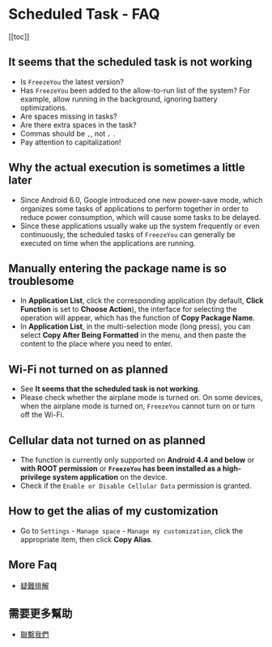 # Scheduled Task - FAQ
[[toc]]

## It seems that the scheduled task is not working
* Is `FreezeYou` the latest version?
* Has `FreezeYou` been added to the allow-to-run list of the system? For example, allow running in the background, ignoring battery optimizations.
* Are spaces missing in tasks? 
* Are there extra spaces in the task?
* Commas should be `,`, not `，`.
* Pay attention to capitalization!

## Why the actual execution is sometimes a little later
* Since Android 6.0, Google introduced one new power-save mode, which organizes some tasks of applications to perform together in order to reduce power consumption, which will cause some tasks to be delayed.
* Since these applications usually wake up the system frequently or even continuously, the scheduled tasks of `FreezeYou` can generally be executed on time when the applications are running.

## Manually entering the package name is so troublesome
* In **Application List**, click the corresponding application (by default, **Click Function** is set to **Choose Action**), the interface for selecting the operation will appear, which has the function of **Copy Package Name**.
* In **Application List**, in the multi-selection mode (long press), you can select **Copy After Being Formatted** in the menu, and then paste the content to the place where you need to enter.<Badge text="6.7+" type="tip" vertical="top"/>

## Wi-Fi not turned on as planned
* See **It seems that the scheduled task is not working**.
* Please check whether the airplane mode is turned on. On some devices, when the airplane mode is turned on, `FreezeYou` cannot turn on or turn off the Wi-Fi.

## Cellular data not turned on as planned
* The function is currently only supported on **Android 4.4 and below** or **with ROOT permission** or **`FreezeYou` has been installed as a high-privilege system application** on the device.
* Check if the `Enable or Disable Cellular Data` permission is granted.

## How to get the alias of my customization
* Go to `Settings` - `Manage space` - `Manage my customization`, click the appropriate item, then click **Copy Alias**.

## More Faq
* [疑難排解](../faq/)

## 需要更多幫助
- [聯繫我們](../about/contactUs.md)

